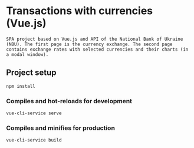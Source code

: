 # Transactions with currencies (Vue.js)
```
SPA project based on Vue.js and API of the National Bank of Ukraine (NBU). The first page is the currency exchange. The second page contains exchange rates with selected currencies and their charts (in a modal window).
```

## Project setup
```
npm install
```

### Compiles and hot-reloads for development
```
vue-cli-service serve
```

### Compiles and minifies for production
```
vue-cli-service build
```
